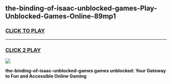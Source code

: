 
## the-binding-of-isaac-unblocked-games-Play-Unblocked-Games-Online-89mp1
<h3>
<a href="https://premium76.site?title=the-binding-of-isaac-unblocked-games&ref=25A">CLICK TO PLAY</a></h3>
<hr>

<h3>
<a href="https://premium76.site?title=the-binding-of-isaac-unblocked-games&ref=25A">CLICK 2 PLAY</a>
  
</h3>

<a href="https://premium76.site?title=the-binding-of-isaac-unblocked-games&ref=25A"><img src="https://clearcache.store/games.png"></a>


**the-binding-of-isaac-unblocked-games games unblocked: Your Gateway to Fun and Accessible Online Gaming**
